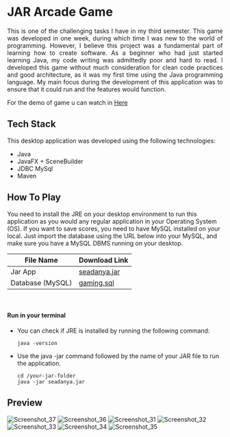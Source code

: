 # JAR Arcade Game

<p align="justify">This is one of the challenging tasks I have in my third semester. This game was developed in one week, during which time I was new to the world of programming. However, I believe this project was a fundamental part of learning how to create software. As a beginner who had just started learning Java, my code writing was admittedly poor and hard to read. I developed this game without much consideration for clean code practices and good architecture, as it was my first time using the Java programming language. My main focus during the development of this application was to ensure that it could run and the features would function.</p>

For the demo of game u can watch in <a href="https://www.instagram.com/reel/CiAdCd4Jepb/?utm_source=ig_web_copy_link">Here</a>

## Tech Stack
This desktop application was developed using the following technologies:
- Java
- JavaFX + SceneBuilder
- JDBC MySql
- Maven


## How To Play

You need to install the JRE on your desktop environment to run this application as you would any regular application in your Operating System (OS). If you want to save scores, you need to have MySQL installed on your local. Just import the database using the URL below into your MySQL, and make sure you have a MySQL DBMS running on your desktop.

| **File Name**   | **Download Link**                                                                                       |
|-----------------|---------------------------------------------------------------------------------------------------------|
| Jar App         | [seadanya.jar](https://github.com/Habbatul/JavaFX-ArcadeGames/releases/download/v1.0-beta/seadanya.jar) |
| Database (MySQL)| [gaming.sql](https://github.com/Habbatul/JavaFX-ArcadeGames/releases/download/v1.0-beta/seadanya.jar)   |

<br>

#### Run in your terminal

- You can check if JRE is installed by running the following command:

    ```
    java -version
    ```
- Use the java -jar command followed by the name of your JAR file to run the application.
    ```
    cd /your-jar-folder
    java -jar seadanya.jar
    ```

## Preview
![Screenshot_37](https://user-images.githubusercontent.com/121380847/210131844-87f0b29c-7b08-4d9c-a630-4c91f55d4a69.png)
![Screenshot_36](https://user-images.githubusercontent.com/121380847/210131870-bbc52e7a-1349-414d-b864-04f735dd2a73.png)
![Screenshot_31](https://user-images.githubusercontent.com/121380847/210131884-58b47757-54f0-41db-a6ea-a59b1cfdd272.png)
![Screenshot_32](https://user-images.githubusercontent.com/121380847/210131891-af51f693-7471-4a00-867c-1b4a66abe5c9.png)
![Screenshot_33](https://user-images.githubusercontent.com/121380847/210131909-b3646ed1-7b08-4e38-97e4-c8dd97231c4a.png)
![Screenshot_34](https://user-images.githubusercontent.com/121380847/210131914-b28030de-c5ea-4c0e-b8fc-cb25898484ee.png)
![Screenshot_35](https://user-images.githubusercontent.com/121380847/210131920-9099a55b-224d-413f-b31f-8e738cdc5955.png)
